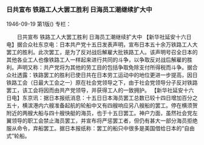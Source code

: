 ### 日共宣布  铁路工人大罢工胜利  日海员工潮继续扩大中

1946-09-19
第1版()
专栏：

　　日共宣布
    铁路工人大罢工胜利
    日海员工潮继续扩大中
    【新华社延安十六日电】据合众社东京电：日本共产党十五日发表声明，宣布日本五十余万铁路工人大罢工的胜利。此次罢工，是为了反对战后解雇大批铁路工人。该声明号召全日本的其他各业工人也像铁路工人一样起来进行共同的斗争，以争取反对战后解雇的胜利。声明又称：共产党将为其他的劳工目的包括争取免除支付所得税而斗争。据合众社透露：铁路罢工的胜利已使日共在日本劳工运动中的地位更进一步提高，因日铁路工会（日最大工会之一）原在社会党领导之下，由于社会党领导分子反对铁路罢工，该工会将因而由共产党领导，并获得工人的一致拥护。
    【新华社延安十六日电】东京讯：据日本报纸消息：十五日日本海员罢工总数已较十四日增加百分之五十，横滨港内六艘准备起航的轮船中又有四艘响应另八艘船的罢工。停在横须贺附近的两艘大船与四十艘快艇的海员，也于十五日罢工。神户力面，虽然社会党左翼领导的职工会禁止海员罢工，并宣布将严惩罢工者，但仍有甚大一部分海员拒绝服从命令，弃船罢工。据日本报纸称：罢工的船只中很多是美国借给日本的“自由式”轮船。

